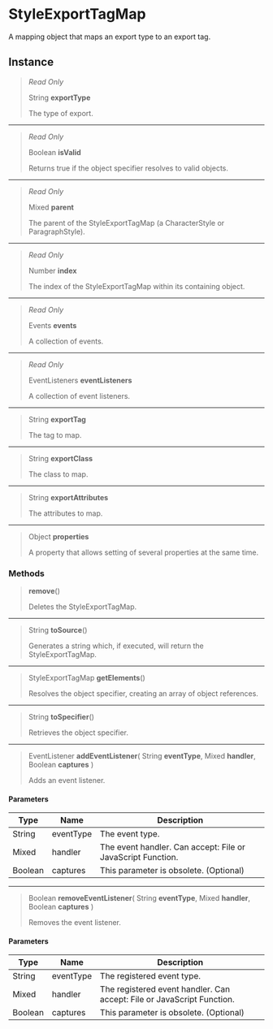 # StyleExportTagMap
A mapping object that maps an export type to an export tag.

## Instance
> *Read Only* 
> 
> String **exportType** 
>
> The type of export.
*** 
> *Read Only* 
> 
> Boolean **isValid** 
>
> Returns true if the object specifier resolves to valid objects.
*** 
> *Read Only* 
> 
> Mixed **parent** 
>
> The parent of the StyleExportTagMap (a CharacterStyle or ParagraphStyle).
*** 
> *Read Only* 
> 
> Number **index** 
>
> The index of the StyleExportTagMap within its containing object.
*** 
> *Read Only* 
> 
> Events **events** 
>
> A collection of events.
*** 
> *Read Only* 
> 
> EventListeners **eventListeners** 
>
> A collection of event listeners.
*** 
> String **exportTag** 
>
> The tag to map.
*** 
> String **exportClass** 
>
> The class to map.
*** 
> String **exportAttributes** 
>
> The attributes to map.
*** 
> Object **properties** 
>
> A property that allows setting of several properties at the same time.

### Methods
> **remove**()
> 
> Deletes the StyleExportTagMap.
*** 
> String **toSource**()
> 
> Generates a string which, if executed, will return the StyleExportTagMap.
*** 
> StyleExportTagMap **getElements**()
> 
> Resolves the object specifier, creating an array of object references.
*** 
> String **toSpecifier**()
> 
> Retrieves the object specifier.
*** 
> EventListener **addEventListener**( String **eventType**, Mixed **handler**, Boolean **captures** )
> 
> Adds an event listener.
#### Parameters
| Type | Name | Description |
|---|---|---|
| String | eventType | The event type. |
| Mixed | handler | The event handler. Can accept: File or JavaScript Function. |
| Boolean | captures | This parameter is obsolete. (Optional) |

*** 
> Boolean **removeEventListener**( String **eventType**, Mixed **handler**, Boolean **captures** )
> 
> Removes the event listener.
#### Parameters
| Type | Name | Description |
|---|---|---|
| String | eventType | The registered event type. |
| Mixed | handler | The registered event handler. Can accept: File or JavaScript Function. |
| Boolean | captures | This parameter is obsolete. (Optional) |


